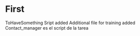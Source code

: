 # First
ToHaveSomething
Sript added
Additional file for training added
Contact_manager es el script de la tarea
